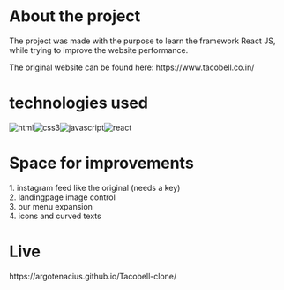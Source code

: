 <h1>About the project</h1>
<p>The project was made with the purpose to learn the framework React JS, while trying to improve the website performance.</p>
<p>The original website can be found here: https://www.tacobell.co.in/ </p>
<h1>technologies used</h1>
<div style="display: flex">
<img src="https://cdn-icons-png.flaticon.com/64/732/732212.png" alt="html">
<img src="https://cdn-icons-png.flaticon.com/64/732/732190.png" alt="css3">
<img src="https://cdn-icons-png.flaticon.com/64/5968/5968292.png" alt="javascript">
<img src="https://cdn-icons-png.flaticon.com/64/1126/1126012.png" alt="react">
</div>
<h1>Space for improvements</h1>
1. instagram feed like the original (needs a key) <br>
2. landingpage image control <br>
3. our menu expansion <br>
4. icons and curved texts 
<h1>Live</h1>
https://argotenacius.github.io/Tacobell-clone/
